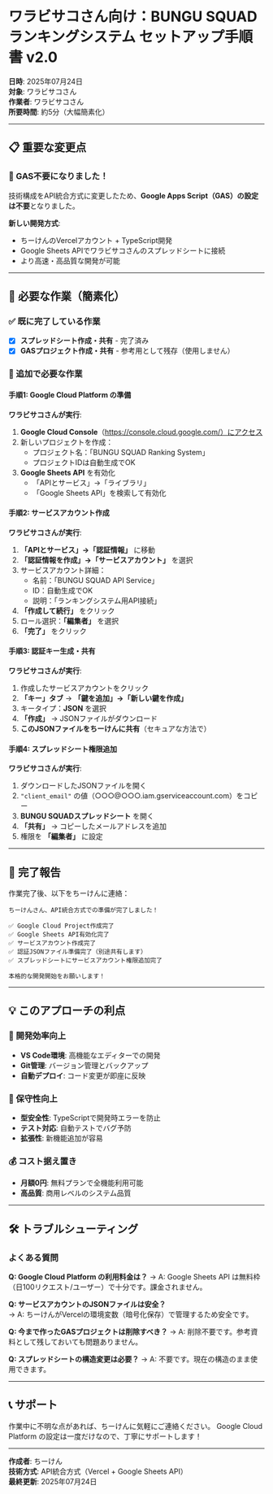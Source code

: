 # ワラビサコさん向け：BUNGU SQUADランキングシステム セットアップ手順書 v2.0

**日時**: 2025年07月24日  
**対象**: ワラビサコさん  
**作業者**: ワラビサコさん  
**所要時間**: 約5分（大幅簡素化）

---

## 📋 重要な変更点

### 🎉 GAS不要になりました！
技術構成をAPI統合方式に変更したため、**Google Apps Script（GAS）の設定は不要**となりました。

**新しい開発方式**:
- ちーけんのVercelアカウント + TypeScript開発
- Google Sheets APIでワラビサコさんのスプレッドシートに接続
- より高速・高品質な開発が可能

---

## 🚀 必要な作業（簡素化）

### ✅ 既に完了している作業
- [x] **スプレッドシート作成・共有** - 完了済み
- [x] **GASプロジェクト作成・共有** - 参考用として残存（使用しません）

### 📝 追加で必要な作業

#### 手順1: Google Cloud Platform の準備
**ワラビサコさんが実行**:
1. **Google Cloud Console**（https://console.cloud.google.com/）にアクセス
2. 新しいプロジェクトを作成：
   - プロジェクト名：「BUNGU SQUAD Ranking System」
   - プロジェクトIDは自動生成でOK
3. **Google Sheets API** を有効化
   - 「APIとサービス」→「ライブラリ」
   - 「Google Sheets API」を検索して有効化

#### 手順2: サービスアカウント作成
**ワラビサコさんが実行**:
1. **「APIとサービス」→「認証情報」** に移動
2. **「認証情報を作成」→「サービスアカウント」** を選択
3. サービスアカウント詳細：
   - 名前：「BUNGU SQUAD API Service」
   - ID：自動生成でOK
   - 説明：「ランキングシステム用API接続」
4. **「作成して続行」** をクリック
5. ロール選択：**「編集者」** を選択
6. **「完了」** をクリック

#### 手順3: 認証キー生成・共有
**ワラビサコさんが実行**:
1. 作成したサービスアカウントをクリック
2. **「キー」タブ** → **「鍵を追加」→「新しい鍵を作成」**
3. キータイプ：**JSON** を選択
4. **「作成」** → JSONファイルがダウンロード
5. **このJSONファイルをちーけんに共有**（セキュアな方法で）

#### 手順4: スプレッドシート権限追加
**ワラビサコさんが実行**:
1. ダウンロードしたJSONファイルを開く
2. `"client_email"` の値（○○○@○○○.iam.gserviceaccount.com）をコピー
3. **BUNGU SQUADスプレッドシート** を開く
4. **「共有」** → コピーしたメールアドレスを追加
5. 権限を **「編集者」** に設定

---

## 📨 完了報告

作業完了後、以下をちーけんに連絡：

```
ちーけんさん、API統合方式での準備が完了しました！

✅ Google Cloud Project作成完了
✅ Google Sheets API有効化完了  
✅ サービスアカウント作成完了
✅ 認証JSONファイル準備完了（別途共有します）
✅ スプレッドシートにサービスアカウント権限追加完了

本格的な開発開始をお願いします！
```

---

## 💡 このアプローチの利点

### 🚀 開発効率向上
- **VS Code環境**: 高機能なエディターでの開発
- **Git管理**: バージョン管理とバックアップ
- **自動デプロイ**: コード変更が即座に反映

### 🔧 保守性向上  
- **型安全性**: TypeScriptで開発時エラーを防止
- **テスト対応**: 自動テストでバグ予防
- **拡張性**: 新機能追加が容易

### 💰 コスト据え置き
- **月額0円**: 無料プランで全機能利用可能
- **高品質**: 商用レベルのシステム品質

---

## 🛠️ トラブルシューティング

### よくある質問

**Q: Google Cloud Platform の利用料金は？**
→ A: Google Sheets API は無料枠（日100リクエスト/ユーザー）で十分です。課金されません。

**Q: サービスアカウントのJSONファイルは安全？**  
→ A: ちーけんがVercelの環境変数（暗号化保存）で管理するため安全です。

**Q: 今まで作ったGASプロジェクトは削除すべき？**
→ A: 削除不要です。参考資料として残しておいても問題ありません。

**Q: スプレッドシートの構造変更は必要？**
→ A: 不要です。現在の構造のまま使用できます。

---

## 📞 サポート

作業中に不明な点があれば、ちーけんに気軽にご連絡ください。
Google Cloud Platform の設定は一度だけなので、丁寧にサポートします！

---

**作成者**: ちーけん  
**技術方式**: API統合方式（Vercel + Google Sheets API）  
**最終更新**: 2025年07月24日